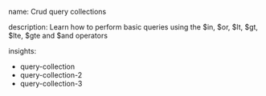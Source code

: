 name: Crud query collections

description: Learn how to perform basic queries using the $in, $or, $lt, $gt, $lte, $gte and $and operators

insights:
  - query-collection
  - query-collection-2
  - query-collection-3
